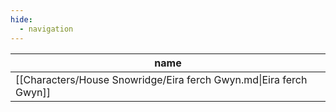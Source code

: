 ```yaml
---
hide:
  - navigation
---
```

| name                                                               |
| ------------------------------------------------------------------ |
| [[Characters/House Snowridge/Eira ferch Gwyn.md\|Eira ferch Gwyn]] |


<div style="width:700px; height:700px;" id="tree"></div>

<script>
  document.onreadystatechange = function () {
     if (document.readyState == "complete") {
     	  let family = new FamilyTree(document.getElementById("tree"), {
            nodeBinding: {field_0: "name",field_1: "title",field_2: "house",img_0: "photo" },
            siblingSpread: 150,
            template: "john",
            editForm: {
            photoBinding: "photo",
            buttons: null
            },
            filterBy: {
	            gender: {},
	            house: {} ,
	            status: {
		            Deceased: { checked:false }
	            }
            },
            nodes:  [{"id":1,"photo":"../../images/Eira ferch Gwyn.jpg","name":"Eira ferch Gwyn","pids":[2],"gender":"female","house":"House Snowridge","status":"Alive"},{"id":2,"photo":"../../images/Emrys ap Bran.jpg","name":"Emrys ap Bran","pids":[1],"gender":"male","house":"House Dolforwyn","status":"Alive"}]
		})
	}
}
</script>